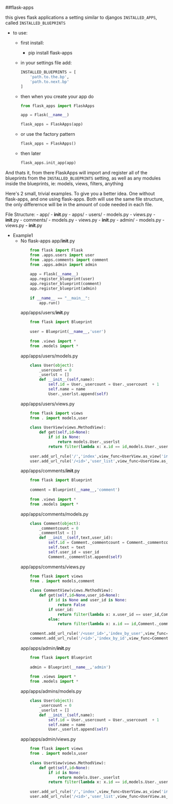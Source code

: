 ##flask-apps

this gives flask applications a setting similar to djangos `INSTALLED_APPS`,
called `INSTALLED_BLUEPRINTS`

- to use:
    - first install:
        
        - pip install flask-apps

    - in your settings file add:
        ```python
        INSTALLED_BLUEPRINTS = [
            'path.to.the.bp',
            'path.to.next.bp'
        ]
        ```

    - then when you create your app do
        ```python
        from flask_apps import FlaskApps

        app = Flask(__name__)

        flask_apps = FlaskApps(app)
    
        ```

    - or use the factory pattern
        ```python
        flask_apps = FlaskApps()
        ```

    - then later
        ```python
        flask_apps.init_app(app)
        ```

And thats it, from there FlaskApps will import and register all of the blueprints from the `INSTALLED_BLUEPRINTS` setting, as well as any modules inside the blueprints, ie: models, views, filters, anything

Here's 2 small, trivial examples. To give you a better idea. One without flask-apps, and one using flask-apps.
Both will use the same file structure, the only differernce will be in the amount of code needed in each file.

File Structure:
    -   app/
        -   __init__.py
        -   apps/
            -   users/
                - models.py
                - views.py
                - __init__.py
            -   comments/
                - models.py
                - views.py
                - __init__.py
            -   admin/
                - models.py
                - views.py
                - __init__.py
- Example1
    - No flask-apps
        app/__init__.py
        ```python
            from flask import Flask
            from .apps.users import user
            from .apps.comments import comment
            from .apps.admin import admin
            
            app = Flask(__name__)
            app.register_blueprint(user)
            app.register_blueprint(comment)
            app.register_blueprint(admin)
            
            if __name__ == "__main__":
                app.run()
        ```
        app/apps/users/__init__.py
        ```python
            from flask import Blueprint
            
            user = Blueprint(__name__,'user')
            
            from .views import *
            from .models import *
        ```
        app/apps/users/models.py
        ```python
            class User(object):
                _usercount = 0
                _userlst = []
                def __init__(self,name):
                    self.id = User._usercount = User._usercount  + 1
                    self.name = name
                    User._userlst.append(self)
        ```
        app/apps/users/views.py
        ```python
            from flask import views
            from . import models,user
            
            class UserView(views.MethodView):
                def get(self,id=None):
                    if id is None:
                        return models.User._userlst
                    return filter(lambda x: x.id == id,models.User._userlst)
            
            user.add_url_rule('/','index',view_func=UserView.as_view('index'))
            user.add_url_rule('/<id>','user_list',view_func=UserView.as_view('list'))
        ```
        app/apps/comments/__init__.py
        ```python
            from flask import Blueprint
            
            comment = Blueprint(__name__,'comment')
            
            from .views import *
            from .models import *
        ```
        app/apps/comments/models.py
        ```python
            class Comment(object):
                _commentcount = 0
                _commentlst = []
                def __init__(self,text,user_id):
                    self.id = Comment._commentcount = Comment._commentcount  + 1
                    self.text = text
                    self.user_id = user_id
                    Comment._commentlst.append(self)
        ```
        app/apps/comments/views.py
        ```python
            from flask import views
            from . import models,comment
            
            class CommentView(views.MethodView):
                def get(self,id=None,user_id=None):
                    if id is None and user_id is None:
                        return False
                    if user_id:
                        return filter(lambda x: x.user_id == user_id,Comment._commentlst)
                    else:
                        return filter(lambda x: x.id == id,Comment._commentlst)
            
            comment.add_url_rule('/<user_id>','index_by_user',view_func=CommentView.as_view('cmt_by_user'))
            comment.add_url_rule('/<id>','index_by_id',view_func=CommentView.as_view('cmt_by_idx'))
        ```
        app/apps/admin/__init__.py
        ```python
            from flask import Blueprint
            
            admin = Blueprint(__name__,'admin')
            
            from .views import *
            from .models import *
        ```
        app/apps/admins/models.py
        ```python
            class User(object):
                _usercount = 0
                _userlst = []
                def __init__(self,name):
                    self.id = User._usercount = User._usercount  + 1
                    self.name = name
                    User._userlst.append(self)
        ```
        app/apps/admin/views.py
        ```python
            from flask import views
            from . import models,user
            
            class UserView(views.MethodView):
                def get(self,id=None):
                    if id is None:
                        return models.User._userlst
                    return filter(lambda x: x.id == id,models.User._userlst)
            
            user.add_url_rule('/','index',view_func=UserView.as_view('index'))
            user.add_url_rule('/<id>','user_list',view_func=UserView.as_view('list'))
        ```
        
        
